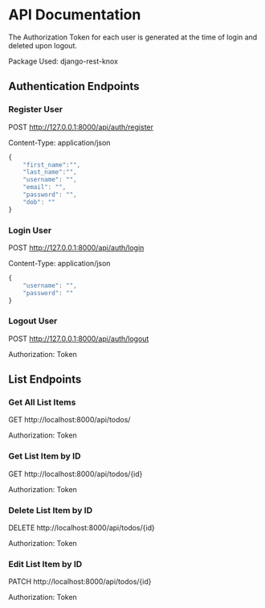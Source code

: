 # API Documentation

The Authorization Token for each user is generated at the time of login and deleted upon logout.

Package Used: django-rest-knox


## Authentication Endpoints

### Register User

POST http://127.0.0.1:8000/api/auth/register

Content-Type: application/json
```javascript
{
    "first_name":"",
    "last_name":"",
    "username": "",
    "email": "",
    "password": "",
    "dob": ""
}
```

### Login User

POST http://127.0.0.1:8000/api/auth/login

Content-Type: application/json
```javascript
{
    "username": "",
    "password": ""
}
```

### Logout User

POST http://127.0.0.1:8000/api/auth/logout

Authorization: Token


## List Endpoints

### Get All List Items

GET http://localhost:8000/api/todos/

Authorization: Token


### Get List Item by ID

GET http://localhost:8000/api/todos/{id}

Authorization: Token


### Delete List Item by ID

DELETE http://localhost:8000/api/todos/{id}

Authorization: Token


### Edit List Item by ID

PATCH http://localhost:8000/api/todos/{id}

Authorization: Token

